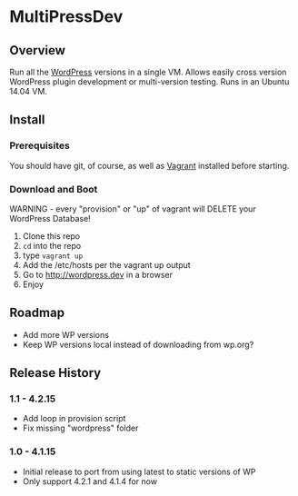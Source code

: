 # MultiPressDev

## Overview

Run all the [WordPress](https://wordpress.org) versions in a single
VM. Allows easily cross version WordPress plugin development or
multi-version testing.  Runs in an Ubuntu 14.04 VM.

## Install

### Prerequisites

You should have git, of course, as well as
[Vagrant](https://www.vagrantup.com/) installed before starting.

### Download and Boot

WARNING - every "provision" or "up" of vagrant will DELETE your WordPress
Database!

1. Clone this repo
1. `cd` into the repo
1. type `vagrant up`
1. Add the /etc/hosts per the vagrant up output
1. Go to http://wordpress.dev in a browser
1. Enjoy


## Roadmap
* Add more WP versions
* Keep WP versions local instead of downloading from wp.org?

## Release History

### 1.1 - 4.2.15
* Add loop in provision script
* Fix missing "wordpress" folder

### 1.0 - 4.1.15
* Initial release to port from using latest to static versions of WP
* Only support 4.2.1 and 4.1.4 for now
